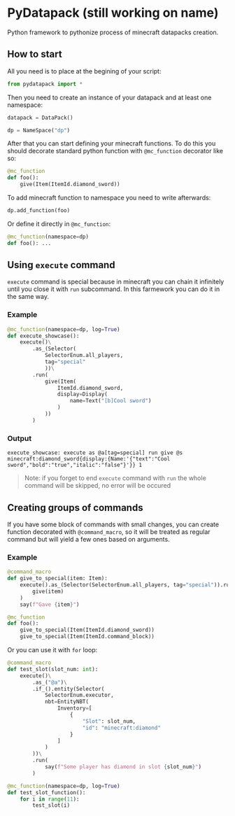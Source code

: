 # PyDatapack (still working on name)

Python framework to pythonize process of minecraft datapacks creation.

## How to start

All you need is to place at the begining of your script:

```python
from pydatapack import *
```

Then you need to create an instance of your datapack and at least one namespace:

```python
datapack = DataPack()

dp = NameSpace("dp")
```

After that you can start defining your minecraft functions. To do this you should decorate
standard python function with `@mc_function` decorator like so:

```python
@mc_function
def foo():
    give(Item(ItemId.diamond_sword))
```

To add minecraft function to namespace you need to write afterwards:

```python
dp.add_function(foo)
```

Or define it directly in `@mc_function`:

```python
@mc_function(namespace=dp)
def foo(): ...
```

## Using `execute` command

`execute` command is special because in minecraft you can chain it infinitely until you close it with `run` subcommand. In this farmework you can do it in the same way.

### Example

```python
@mc_function(namespace=dp, log=True)
def execute_showcase():
    execute()\
        .as_(Selector(
            SelectorEnum.all_players,
            tag="special"
            ))\
        .run(
            give(Item(
                ItemId.diamond_sword,
                display=Display(
                    name=Text("[b]Cool sword")
                )
            ))
        )
```

### Output

`
execute_showcase:
    execute as @a[tag=special] run give @s minecraft:diamond_sword{display:{Name:'{"text":"Cool sword","bold":"true","italic":"false"}'}} 1
`

> Note: if you forget to end `execute` command with `run` the whole command will be skipped, no error will be occured

## Creating groups of commands

If you have some block of commands with small changes, you can create function decorated with `@command_macro`, so it will be treated as regular command but will yield a few ones based on arguments.

### Example

```python
@command_macro
def give_to_special(item: Item):
    execute().as_(Selector(SelectorEnum.all_players, tag="special")).run(
        give(item)
    )
    say(f"Gave {item}")

@mc_function
def foo():
    give_to_special(Item(ItemId.diamond_sword))
    give_to_special(Item(ItemId.command_block))
```

Or you can use it with `for` loop:

```python
@command_macro
def test_slot(slot_num: int):
    execute()\
        .as_("@a")\
        .if_().entity(Selector(
            SelectorEnum.executor,
            nbt=EntityNBT(
                Inventory=[
                    {
                        "Slot": slot_num,
                        "id": "minecraft:diamond"
                    }
                ]
            )
        ))\
        .run(
            say(f"Some player has diamond in slot {slot_num}")
        )

@mc_function(namespace=dp, log=True)
def test_slot_function():
    for i in range(11):
        test_slot(i)
```
